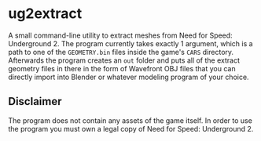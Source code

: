 # ug2extract
A small command-line utility to extract meshes from Need for Speed: Underground 2.
The program currently takes exactly 1 argument, which is a path to one of the `GEOMETRY.bin` files
inside the game's `CARS` directory. Afterwards the program creates an `out` folder and puts all of
the extract geometry files in there in the form of Wavefront OBJ files that you can directly import
into Blender or whatever modeling program of your choice.

## Disclaimer
The program does not contain any assets of the game itself. In order to use the program you must own
a legal copy of Need for Speed: Underground 2.